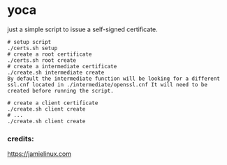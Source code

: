 yoca
====

just a simple script to issue a self-signed certificate.

```
# setup script
./certs.sh setup
# create a root certificate
./certs.sh root create
# create a intermediate certificate
./create.sh intermediate create
By default the intermediate function will be looking for a different ssl.cnf located in ./intermediate/openssl.cnf It will need to be created before running the script.

# create a client certificate
./create.sh client create
# ...
./create.sh client create
```

### credits:
https://jamielinux.com
